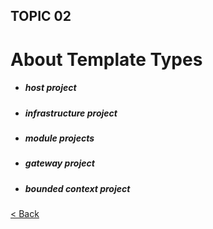 ## TOPIC 02

# About Template Types

#### 

- ##### host project

- ##### infrastructure project

- ##### module projects

- ##### gateway project

- ##### bounded context project



[< Back](index.md)





